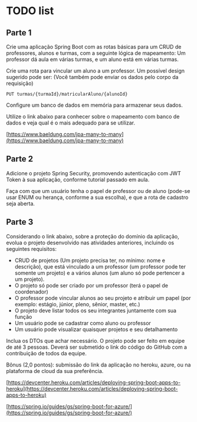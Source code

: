 # TODO list

## Parte 1

Crie uma aplicação Spring Boot com as rotas básicas para um CRUD de professores, alunos e turmas, com a seguinte lógica de mapeamento: Um professor dá aula em várias turmas, e um aluno está em várias turmas.

Crie uma rota para vincular um aluno a um professor. Um possível design sugerido pode ser: (Você também pode enviar os dados pelo corpo da requisição)

    PUT turmas/{turmaId}/matricularAluno/{alunoId}

Configure um banco de dados em memória para armazenar seus dados.

Utilize o link abaixo para conhecer sobre o mapeamento com banco de dados e veja qual é o mais adequado para se utilizar.

[https://www.baeldung.com/jpa-many-to-many](https://www.baeldung.com/jpa-many-to-many)

## Parte 2

Adicione o projeto Spring Security, promovendo autenticação com JWT Token à sua aplicação, conforme tutorial passado em aula.

Faça com que um usuário tenha o papel de professor ou de aluno (pode-se usar ENUM ou herança, conforme a sua escolha), e que a rota de cadastro seja aberta.

## Parte 3

Considerando o link abaixo, sobre a proteção do domínio da aplicação, evolua o projeto desenvolvido nas atividades anteriores, incluindo os seguintes requisitos:

- CRUD de projetos (Um projeto precisa ter, no mínimo: nome e descrição), que está vinculado a um professor (um professor pode ter somente um projeto) e a vários alunos (um aluno só pode pertencer a um projeto).
- O projeto só pode ser criado por um professor (terá o papel de coordenador)
- O professor pode vincular alunos ao seu projeto e atribuir um papel (por exemplo: estágio, júnior, pleno, sênior, master, etc.)
- O projeto deve listar todos os seu integrantes juntamente com sua função
- Um usuário pode se cadastrar como aluno ou professor
- Um usuário pode visualizar quaisquer projetos e seu detalhamento

Inclua os DTOs que achar necessário. O projeto pode ser feito em equipe de até 3 pessoas.
Deverá ser submetido o link do código do GitHub com a contribuição de todos da equipe.

Bônus (2,0 pontos): submissão do link da aplicação no heroku, azure, ou na plataforma de cloud da sua preferência.

[https://devcenter.heroku.com/articles/deploying-spring-boot-apps-to-heroku](https://devcenter.heroku.com/articles/deploying-spring-boot-apps-to-heroku)

[https://spring.io/guides/gs/spring-boot-for-azure/](https://spring.io/guides/gs/spring-boot-for-azure/)
